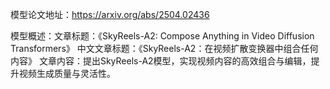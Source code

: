 模型论文地址：https://arxiv.org/abs/2504.02436

模型概述：文章标题：《SkyReels-A2: Compose Anything in Video Diffusion Transformers》
中文文章标题：《SkyReels-A2：在视频扩散变换器中组合任何内容》
文章内容：提出SkyReels-A2模型，实现视频内容的高效组合与编辑，提升视频生成质量与灵活性。
